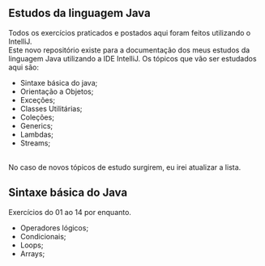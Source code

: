 ## Estudos da linguagem Java
Todos os exercícios praticados e postados aqui foram feitos utilizando o IntelliJ.
<br>
Este novo repositório existe para a documentação dos meus estudos da linguagem Java utilizando a IDE IntelliJ.
Os tópicos que vão ser estudados aqui são:<br>
- Sintaxe básica do java;
- Orientação a Objetos;
- Exceções;
- Classes Utilitárias;
- Coleções;
- Generics;
- Lambdas;
- Streams;
<br>
No caso de novos tópicos de estudo surgirem, eu irei atualizar a lista.<br>

## Sintaxe básica do Java
Exercícios do 01 ao 14 por enquanto.
- Operadores lógicos;
- Condicionais;
- Loops;
- Arrays;
